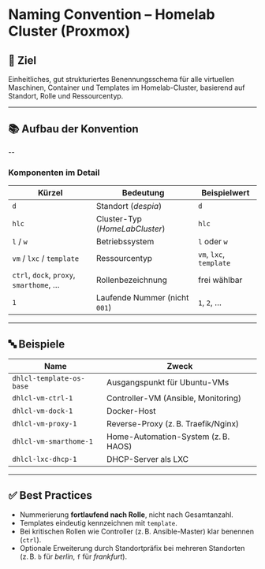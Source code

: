 # Naming Convention – Homelab Cluster (Proxmox)

## 🧠 Ziel

Einheitliches, gut strukturiertes Benennungsschema für alle virtuellen Maschinen, Container und Templates im Homelab-Cluster, basierend auf Standort, Rolle und Ressourcentyp.

---

## 📚 Aufbau der Konvention

<standort><cluster><os><resourcentyp>-<rolle>-<nummer>

### Komponenten im Detail

| Kürzel        | Bedeutung                     | Beispielwert     |
|---------------|-------------------------------|------------------|
| `d`           | Standort (*despia*)           | `d`              |
| `hlc`         | Cluster-Typ (*HomeLabCluster*)| `hlc`            |
| `l` / `w`     | Betriebssystem                | `l` oder `w`     |
| `vm` / `lxc` / `template` | Ressourcentyp     | `vm`, `lxc`, `template` |
| `ctrl`, `dock`, `proxy`, `smarthome`, … | Rollenbezeichnung  | frei wählbar     |
| `1`           | Laufende Nummer (nicht `001`) | `1`, `2`, …       |

---

## 🔤 Beispiele

| Name                     | Zweck                                  |
|--------------------------|----------------------------------------|
| `dhlcl-template-os-base` | Ausgangspunkt für Ubuntu-VMs           |
| `dhlcl-vm-ctrl-1`        | Controller-VM (Ansible, Monitoring)    |
| `dhlcl-vm-dock-1`        | Docker-Host                            |
| `dhlcl-vm-proxy-1`       | Reverse-Proxy (z. B. Traefik/Nginx)    |
| `dhlcl-vm-smarthome-1`   | Home-Automation-System (z. B. HAOS)    |
| `dhlcl-lxc-dhcp-1`       | DHCP-Server als LXC                    |

---

## ✅ Best Practices

- Nummerierung **fortlaufend nach Rolle**, nicht nach Gesamtanzahl.
- Templates eindeutig kennzeichnen mit `template`.
- Bei kritischen Rollen wie Controller (z. B. Ansible-Master) klar benennen (`ctrl`).
- Optionale Erweiterung durch Standortpräfix bei mehreren Standorten (z. B. `b` für *berlin*, `f` für *frankfurt*).
